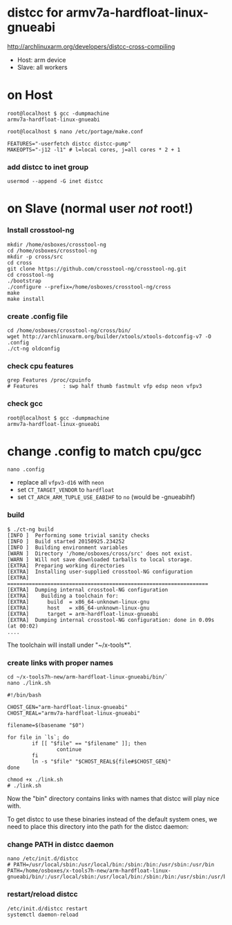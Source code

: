 # distcc for armv7a-hardfloat-linux-gnueabi

http://archlinuxarm.org/developers/distcc-cross-compiling


* Host: arm device
* Slave: all workers

# on Host
````
root@localhost $ gcc -dumpmachine
armv7a-hardfloat-linux-gnueabi

root@localhost $ nano /etc/portage/make.conf

FEATURES="-userfetch distcc distcc-pump"
MAKEOPTS="-j12 -l1" # l=local cores, j=all cores * 2 + 1
````

### add distcc to inet group
````
usermod --append -G inet distcc
````


# on Slave (normal user _not_ root!)

### Install crosstool-ng

````
mkdir /home/osboxes/crosstool-ng
cd /home/osboxes/crosstool-ng
mkdir -p cross/src
cd cross
git clone https://github.com/crosstool-ng/crosstool-ng.git
cd crosstool-ng
./bootstrap
./configure --prefix=/home/osboxes/crosstool-ng/cross
make
make install
````

### create .config file

````
cd /home/osboxes/crosstool-ng/cross/bin/
wget http://archlinuxarm.org/builder/xtools/xtools-dotconfig-v7 -O .config
./ct-ng oldconfig
````

### check cpu features
````
grep Features /proc/cpuinfo
# Features        : swp half thumb fastmult vfp edsp neon vfpv3
````

### check gcc
````
root@localhost $ gcc -dumpmachine
armv7a-hardfloat-linux-gnueabi
````

# change .config to match cpu/gcc
````
nano .config
````
* replace all ``vfpv3-d16`` with ``neon``
* set ``CT_TARGET_VENDOR`` to ``hardfloat``
* set ``CT_ARCH_ARM_TUPLE_USE_EABIHF`` to ``no`` (would be -gnueabihf)

### build
````
$ ./ct-ng build
[INFO ]  Performing some trivial sanity checks
[INFO ]  Build started 20150925.234252
[INFO ]  Building environment variables
[WARN ]  Directory '/home/osboxes/cross/src' does not exist.
[WARN ]  Will not save downloaded tarballs to local storage.
[EXTRA]  Preparing working directories
[EXTRA]  Installing user-supplied crosstool-NG configuration
[EXTRA]  =================================================================
[EXTRA]  Dumping internal crosstool-NG configuration
[EXTRA]    Building a toolchain for:
[EXTRA]      build  = x86_64-unknown-linux-gnu
[EXTRA]      host   = x86_64-unknown-linux-gnu
[EXTRA]      target = arm-hardfloat-linux-gnueabi
[EXTRA]  Dumping internal crosstool-NG configuration: done in 0.09s (at 00:02)
....
````

The toolchain will install under "~/x-tools*".

### create links with proper names
````
cd ~/x-tools7h-new/arm-hardfloat-linux-gnueabi/bin/`
nano ./link.sh
````

````
#!/bin/bash

CHOST_GEN="arm-hardfloat-linux-gnueabi"
CHOST_REAL="armv7a-hardfloat-linux-gnueabi"

filename=$(basename "$0")

for file in `ls`; do
        if [[ "$file" == "$filename" ]]; then
                continue
        fi
        ln -s "$file" "$CHOST_REAL${file#$CHOST_GEN}"
done
````

````
chmod +x ./link.sh
# ./link.sh
````

Now the "bin" directory contains links with names that distcc will play nice with.

To get distcc to use these binaries instead of the default system ones, we need to place this directory into the path for the distcc daemon:

### change PATH in distcc daemon
````
nano /etc/init.d/distcc
# PATH=/usr/local/sbin:/usr/local/bin:/sbin:/bin:/usr/sbin:/usr/bin
PATH=/home/osboxes/x-tools7h-new/arm-hardfloat-linux-gnueabi/bin/:/usr/local/sbin:/usr/local/bin:/sbin:/bin:/usr/sbin:/usr/bin
````

### restart/reload distcc
````
/etc/init.d/distcc restart
systemctl daemon-reload
````
